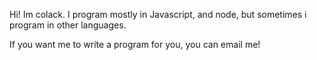 Hi! Im colack. I program mostly in Javascript, and node, but sometimes i program in other languages.

If you want me to write a program for you, you can email me!
